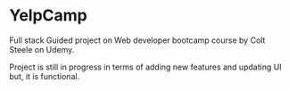 # YelpCamp
Full stack Guided project on Web developer bootcamp course by Colt Steele on Udemy. 

Project is still in progress in terms of adding new features and updating UI but, it is functional. 
